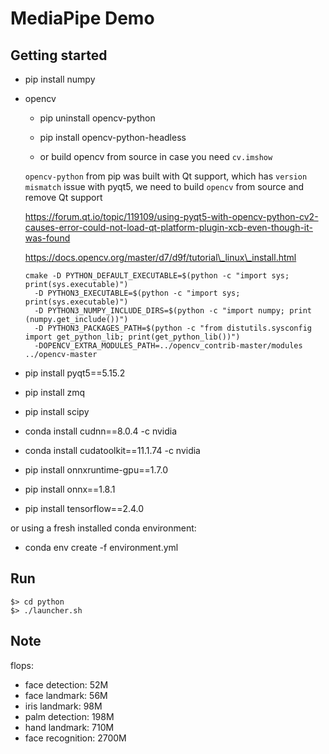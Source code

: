 # MediaPipe Demo

## Getting started

  - pip install numpy

  - opencv
    
      - pip uninstall opencv-python
    
      - pip install opencv-python-headless
    
      - or build opencv from source in case you need `cv.imshow`
    
    `opencv-python` from pip was built with Qt support, which has
    `version mismatch` issue with pyqt5, we need to build `opencv` from
    source and remove Qt support
    
    https://forum.qt.io/topic/119109/using-pyqt5-with-opencv-python-cv2-causes-error-could-not-load-qt-platform-plugin-xcb-even-though-it-was-found
    
    https://docs.opencv.org/master/d7/d9f/tutorial\_linux\_install.html
    
    ```
    cmake -D PYTHON_DEFAULT_EXECUTABLE=$(python -c "import sys; print(sys.executable)") 
      -D PYTHON3_EXECUTABLE=$(python -c "import sys; print(sys.executable)") 
      -D PYTHON3_NUMPY_INCLUDE_DIRS=$(python -c "import numpy; print (numpy.get_include())") 
      -D PYTHON3_PACKAGES_PATH=$(python -c "from distutils.sysconfig import get_python_lib; print(get_python_lib())")
      -DOPENCV_EXTRA_MODULES_PATH=../opencv_contrib-master/modules ../opencv-master
    ```

  - pip install pyqt5==5.15.2

  - pip install zmq

  - pip install scipy

  - conda install cudnn==8.0.4 -c nvidia

  - conda install cudatoolkit==11.1.74 -c nvidia

  - pip install onnxruntime-gpu==1.7.0

  - pip install onnx==1.8.1

  - pip install tensorflow==2.4.0

or using a fresh installed conda environment:

  - conda env create -f environment.yml

## Run
```
$> cd python
$> ./launcher.sh
```

## Note

flops:

  - face detection: 52M
  - face landmark: 56M
  - iris landmark: 98M
  - palm detection: 198M
  - hand landmark: 710M
  - face recognition: 2700M
